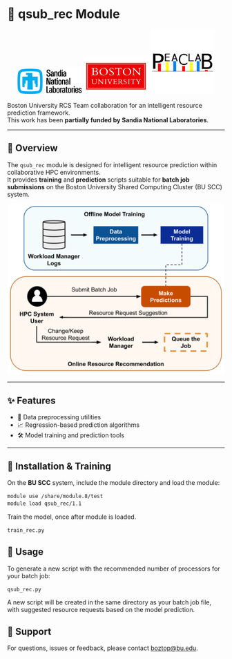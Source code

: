 # 🚀 qsub_rec Module

<p align="center">
  <img src="images/sandia_logo.png" alt="Sandia National Labs" width="150" />
  <img src="images/bu_logo.png" alt="Boston University" width="150" />
  <img src="images/peaclab_logo.png" alt="PEACLab" width="150" />
</p>

Boston University RCS Team collaboration for an intelligent resource prediction framework.  
This work has been **partially funded by Sandia National Laboratories**.

---

## 📘 Overview

The `qsub_rec` module is designed for intelligent resource prediction within collaborative HPC environments.  
It provides **training** and **prediction** scripts suitable for **batch job submissions** on the Boston University Shared Computing Cluster (BU SCC) system.

<p align="center">
  <img src="images/paper-framework.png" alt="Framework Diagram" width="600"/>
</p>

---

## ✨ Features

- 🧹 Data preprocessing utilities  
- 📈 Regression-based prediction algorithms  
- 🛠️ Model training and prediction tools  

---

## 🧩 Installation & Training

On the **BU SCC** system, include the module directory and load the module:

```bash
module use /share/module.8/test
module load qsub_rec/1.1
```

Train the model, once after module is loaded.

```bash
train_rec.py
```

## 🔑 Usage
To generate a new script with the recommended number of processors for your batch job:

```bash
qsub_rec.py
```
A new script will be created in the same directory as your batch job file, with suggested resource requests based on the model prediction.


## 🛟 Support

For questions, issues or feedback, please contact [boztop@bu.edu](mailto:boztop@bu.edu).


